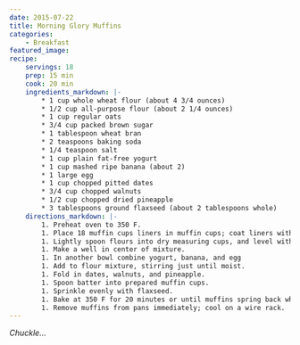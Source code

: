 ```yaml
---
date: 2015-07-22
title: Morning Glory Muffins
categories:
    - Breakfast
featured_image: 
recipe:
    servings: 18
    prep: 15 min
    cook: 20 min
    ingredients_markdown: |-
        * 1 cup whole wheat flour (about 4 3/4 ounces)
        * 1/2 cup all-purpose flour (about 2 1/4 ounces)
        * 1 cup regular oats
        * 3/4 cup packed brown sugar
        * 1 tablespoon wheat bran
        * 2 teaspoons baking soda
        * 1/4 teaspoon salt
        * 1 cup plain fat-free yogurt
        * 1 cup mashed ripe banana (about 2)
        * 1 large egg
        * 1 cup chopped pitted dates
        * 3/4 cup chopped walnuts
        * 1/2 cup chopped dried pineapple
        * 3 tablespoons ground flaxseed (about 2 tablespoons whole)
    directions_markdown: |-
        1. Preheat oven to 350 F.
        1. Place 18 muffin cups liners in muffin cups; coat liners with cooking spray.
        1. Lightly spoon flours into dry measuring cups, and level with a knife. Combine flours and next 5 ingredients (through salt) in a large bowl; stir with a whisk.
        1. Make a well in center of mixture.
        1. In another bowl combine yogurt, banana, and egg
        1. Add to flour mixture, stirring just until moist.
        1. Fold in dates, walnuts, and pineapple.
        1. Spoon batter into prepared muffin cups.
        1. Sprinkle evenly with flaxseed.
        1. Bake at 350 F for 20 minutes or until muffins spring back when touched lightly in center.
        1. Remove muffins from pans immediately; cool on a wire rack.
---
```

*Chuckle...*